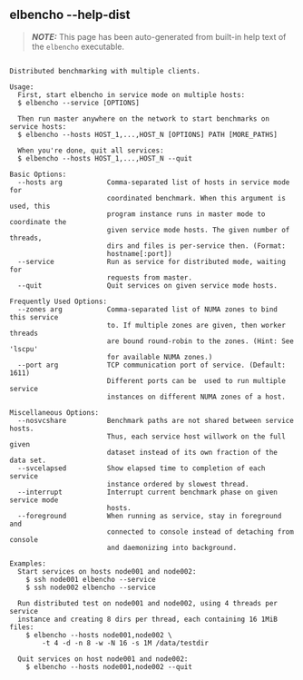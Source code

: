 ## elbencho --help-dist

> **_NOTE:_**  This page has been auto-generated from built-in help text  of the `elbencho` executable.

<pre><code>
Distributed benchmarking with multiple clients.

Usage:
  First, start elbencho in service mode on multiple hosts:
  $ elbencho --service [OPTIONS]

  Then run master anywhere on the network to start benchmarks on service hosts:
  $ elbencho --hosts HOST_1,...,HOST_N [OPTIONS] PATH [MORE_PATHS]

  When you're done, quit all services:
  $ elbencho --hosts HOST_1,...,HOST_N --quit

Basic Options:
  --hosts arg           Comma-separated list of hosts in service mode for 
                        coordinated benchmark. When this argument is used, this
                        program instance runs in master mode to coordinate the 
                        given service mode hosts. The given number of threads, 
                        dirs and files is per-service then. (Format: 
                        hostname[:port])
  --service             Run as service for distributed mode, waiting for 
                        requests from master.
  --quit                Quit services on given service mode hosts.

Frequently Used Options:
  --zones arg           Comma-separated list of NUMA zones to bind this service
                        to. If multiple zones are given, then worker threads 
                        are bound round-robin to the zones. (Hint: See 'lscpu' 
                        for available NUMA zones.)
  --port arg            TCP communication port of service. (Default: 1611) 
                        Different ports can be  used to run multiple service 
                        instances on different NUMA zones of a host.

Miscellaneous Options:
  --nosvcshare          Benchmark paths are not shared between service hosts. 
                        Thus, each service host willwork on the full given 
                        dataset instead of its own fraction of the data set.
  --svcelapsed          Show elapsed time to completion of each service 
                        instance ordered by slowest thread.
  --interrupt           Interrupt current benchmark phase on given service mode
                        hosts.
  --foreground          When running as service, stay in foreground and 
                        connected to console instead of detaching from console 
                        and daemonizing into background.

Examples:
  Start services on hosts node001 and node002:
    $ ssh node001 elbencho --service
    $ ssh node002 elbencho --service

  Run distributed test on node001 and node002, using 4 threads per service
  instance and creating 8 dirs per thread, each containing 16 1MiB files:
    $ elbencho --hosts node001,node002 \
        -t 4 -d -n 8 -w -N 16 -s 1M /data/testdir

  Quit services on host node001 and node002:
    $ elbencho --hosts node001,node002 --quit
</code></pre>
